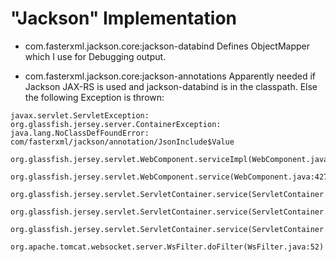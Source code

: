 "Jackson" Implementation
========================

* com.fasterxml.jackson.core:jackson-databind
Defines ObjectMapper which I use for Debugging output.

* com.fasterxml.jackson.core:jackson-annotations
Apparently needed if Jackson JAX-RS is used and jackson-databind is in the classpath.
Else the following Exception is thrown:
```
javax.servlet.ServletException: org.glassfish.jersey.server.ContainerException: java.lang.NoClassDefFoundError: com/fasterxml/jackson/annotation/JsonInclude$Value
	org.glassfish.jersey.servlet.WebComponent.serviceImpl(WebComponent.java:489)
	org.glassfish.jersey.servlet.WebComponent.service(WebComponent.java:427)
	org.glassfish.jersey.servlet.ServletContainer.service(ServletContainer.java:388)
	org.glassfish.jersey.servlet.ServletContainer.service(ServletContainer.java:341)
	org.glassfish.jersey.servlet.ServletContainer.service(ServletContainer.java:228)
	org.apache.tomcat.websocket.server.WsFilter.doFilter(WsFilter.java:52)
```
